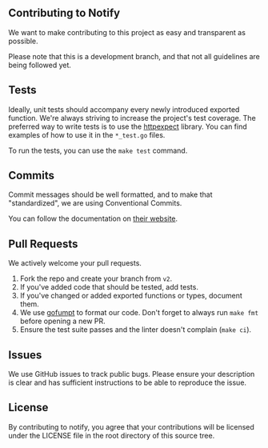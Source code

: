 ## Contributing to Notify

We want to make contributing to this project as easy and transparent as possible.

Please note that this is a development branch, and that not all guidelines are being followed yet.

## Tests

Ideally, unit tests should accompany every newly introduced exported function. We're always striving to increase the
project's test coverage. The preferred way to write tests is to use the [httpexpect](https://github.com/gavv/httpexpect)
library. You can find examples of how to use it in the `*_test.go` files.

To run the tests, you can use the `make test` command.

## Commits

Commit messages should be well formatted, and to make that "standardized", we are using Conventional Commits.

You can follow the documentation on [their website](https://www.conventionalcommits.org).

## Pull Requests

We actively welcome your pull requests.

1. Fork the repo and create your branch from `v2`.
2. If you've added code that should be tested, add tests.
3. If you've changed or added exported functions or types, document them.
4. We use [gofumpt](https://github.com/mvdan/gofumpt) to format our code. Don't forget to always run `make fmt` before opening a new PR.
5. Ensure the test suite passes and the linter doesn't complain (`make ci`).

## Issues

We use GitHub issues to track public bugs. Please ensure your description is clear and has sufficient instructions to be
able to reproduce the issue.

## License

By contributing to notify, you agree that your contributions will be licensed under the LICENSE file in the root
directory of this source tree.
